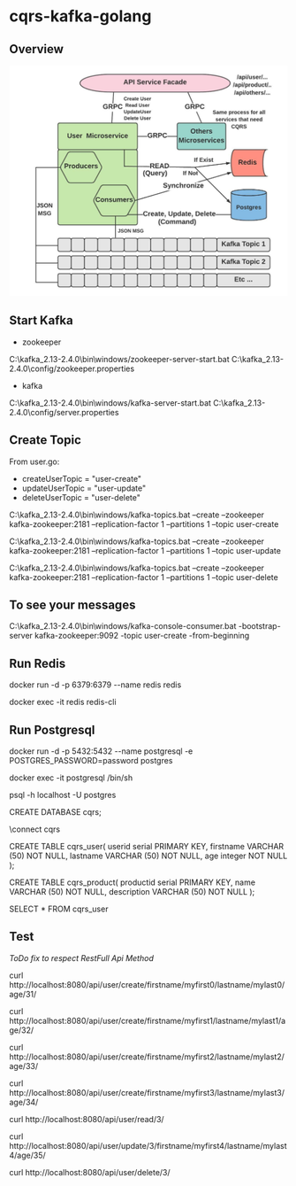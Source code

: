 # cqrs-kafka-golang

## Overview
![CQRS](Cqrs.jpeg)

## Start Kafka
- zookeeper

C:\kafka_2.13-2.4.0\bin\windows/zookeeper-server-start.bat C:\kafka_2.13-2.4.0\config/zookeeper.properties

- kafka

C:\kafka_2.13-2.4.0\bin\windows/kafka-server-start.bat C:\kafka_2.13-2.4.0\config/server.properties

## Create Topic
From user.go:
- createUserTopic   = "user-create"
- updateUserTopic   = "user-update"
- deleteUserTopic   = "user-delete"

C:\kafka_2.13-2.4.0\bin\windows/kafka-topics.bat –create –zookeeper kafka-zookeeper:2181 –replication-factor 1 –partitions 1 –topic user-create

C:\kafka_2.13-2.4.0\bin\windows/kafka-topics.bat –create –zookeeper kafka-zookeeper:2181 –replication-factor 1 –partitions 1 –topic user-update

C:\kafka_2.13-2.4.0\bin\windows/kafka-topics.bat –create –zookeeper kafka-zookeeper:2181 –replication-factor 1 –partitions 1 –topic user-delete

## To see your messages

C:\kafka_2.13-2.4.0\bin\windows/kafka-console-consumer.bat -bootstrap-server kafka-zookeeper:9092 -topic user-create -from-beginning

## Run Redis

docker run -d -p 6379:6379 --name redis redis

docker exec -it redis  redis-cli

## Run Postgresql
docker run -d -p 5432:5432 --name postgresql -e POSTGRES_PASSWORD=password postgres

docker exec -it postgresql /bin/sh

psql -h localhost -U postgres

CREATE DATABASE cqrs;

\connect cqrs

CREATE TABLE cqrs_user(
   userid serial PRIMARY KEY,
   firstname VARCHAR (50) NOT NULL,
   lastname VARCHAR (50) NOT NULL,
   age integer NOT NULL
);

CREATE TABLE cqrs_product(
   productid serial PRIMARY KEY,
   name VARCHAR (50) NOT NULL,
   description VARCHAR (50) NOT NULL
);

SELECT * FROM cqrs_user

## Test
*ToDo fix to respect RestFull Api Method*

curl http://localhost:8080/api/user/create/firstname/myfirst0/lastname/mylast0/age/31/

curl http://localhost:8080/api/user/create/firstname/myfirst1/lastname/mylast1/age/32/

curl http://localhost:8080/api/user/create/firstname/myfirst2/lastname/mylast2/age/33/

curl http://localhost:8080/api/user/create/firstname/myfirst3/lastname/mylast3/age/34/

curl http://localhost:8080/api/user/read/3/

curl http://localhost:8080/api/user/update/3/firstname/myfirst4/lastname/mylast4/age/35/

curl http://localhost:8080/api/user/delete/3/